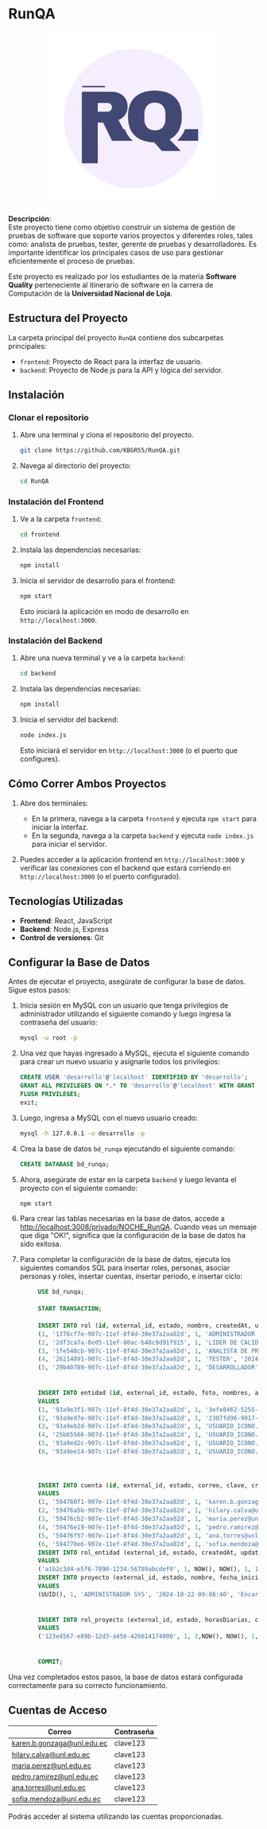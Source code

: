 
# RunQA
<div align="center">
  <img src="frontend/public/logo192.png" width="350px" alt="Logo de Quizizz" style="display: inline-block;">
</div>

**Descripción**:  
Este proyecto tiene como objetivo construir un sistema de gestión de pruebas de software que soporte varios proyectos y diferentes roles, tales como: analista de pruebas, tester, gerente de pruebas y desarrolladores. Es importante identificar los principales casos de uso para gestionar eficientemente el proceso de pruebas.

Este proyecto es realizado por los estudiantes de la materia **Software Quality** perteneciente al itinerario de software en la carrera de Computación de la **Universidad Nacional de Loja**.

## Estructura del Proyecto

La carpeta principal del proyecto `RunQA` contiene dos subcarpetas principales:

- `frontend`: Proyecto de React para la interfaz de usuario.
- `backend`: Proyecto de Node.js para la API y lógica del servidor.

## Instalación

### Clonar el repositorio

1. Abre una terminal y clona el repositorio del proyecto.

   ```bash
   git clone https://github.com/KBGR55/RunQA.git
   ```

2. Navega al directorio del proyecto:

   ```bash
   cd RunQA
   ```

### Instalación del Frontend

1. Ve a la carpeta `frontend`:

   ```bash
   cd frontend
   ```

2. Instala las dependencias necesarias:

   ```bash
   npm install
   ```

3. Inicia el servidor de desarrollo para el frontend:

   ```bash
   npm start
   ```

   Esto iniciará la aplicación en modo de desarrollo en `http://localhost:3000`.

### Instalación del Backend

1. Abre una nueva terminal y ve a la carpeta `backend`:

   ```bash
   cd backend
   ```

2. Instala las dependencias necesarias:

   ```bash
   npm install
   ```

3. Inicia el servidor del backend:

   ```bash
   node index.js
   ```

   Esto iniciará el servidor en `http://localhost:3000` (o el puerto que configures).

## Cómo Correr Ambos Proyectos

1. Abre dos terminales:

   - En la primera, navega a la carpeta `frontend` y ejecuta `npm start` para iniciar la interfaz.
   - En la segunda, navega a la carpeta `backend` y ejecuta `node index.js` para iniciar el servidor.

2. Puedes acceder a la aplicación frontend en `http://localhost:3000` y verificar las conexiones con el backend que estará corriendo en `http://localhost:3000` (o el puerto configurado).

## Tecnologías Utilizadas

- **Frontend**: React, JavaScript
- **Backend**: Node.js, Express
- **Control de versiones**: Git
## Configurar la Base de Datos

Antes de ejecutar el proyecto, asegúrate de configurar la base de datos. Sigue estos pasos:

1. Inicia sesión en MySQL con un usuario que tenga privilegios de administrador utilizando el siguiente comando y luego ingresa la contraseña del usuario:

    ```bash
    mysql -u root -p
    ```

2. Una vez que hayas ingresado a MySQL, ejecuta el siguiente comando para crear un nuevo usuario y asignarle todos los privilegios:

    ```sql
    CREATE USER 'desarrollo'@'localhost' IDENTIFIED BY 'desarrollo';
    GRANT ALL PRIVILEGES ON *.* TO 'desarrollo'@'localhost' WITH GRANT OPTION;
    FLUSH PRIVILEGES;
    exit;
    ```

3. Luego, ingresa a MySQL con el nuevo usuario creado:

    ```bash
    mysql -h 127.0.0.1 -u desarrollo -p
    ```

4. Crea la base de datos `bd_runqa` ejecutando el siguiente comando: 
    ```sql
    CREATE DATABASE bd_runqa;
    ```
5. Ahora, asegúrate de estar en la carpeta `backend` y luego levanta el proyecto con el siguiente comando:

    ```bash
    npm start
    ```

6. Para crear las tablas necesarias en la base de datos, accede a [http://localhost:3008/privado/NOCHE_RunQA](http://localhost:3008/privado/NOCHE_RunQA). Cuando veas un mensaje que diga "OK!", significa que la configuración de la base de datos ha sido exitosa.

7. Para completar la configuración de la base de datos, ejecuta los siguientes comandos SQL para insertar roles, personas, asociar personas y roles, insertar cuentas, insertar periodo, e insertar ciclo:

    ```sql
         USE bd_runqa;

         START TRANSACTION;

         INSERT INTO rol (id, external_id, estado, nombre, createdAt, updatedAt) VALUES
         (1, '1376cf7e-907c-11ef-8f4d-30e37a2aa82d', 1, 'ADMINISTRADOR SYS', '2024-10-19 05:30:36', '2024-10-19 05:30:36'),
         (2, '2df3ca7a-8e05-11ef-80ac-b48c9d91f915', 1, 'LIDER DE CALIDAD', '2024-10-19 05:30:36', '2024-10-19 05:30:36'),
         (3, '1fe548cb-907c-11ef-8f4d-30e37a2aa82d', 1, 'ANALISTA DE PRUEBAS', '2024-10-19 05:30:36', '2024-10-19 05:30:36'),
         (4, '26214891-907c-11ef-8f4d-30e37a2aa82d', 1, 'TESTER', '2024-10-19 05:30:36', '2024-10-19 05:30:36'),
         (5, '29b40789-907c-11ef-8f4d-30e37a2aa82d', 1, 'DESARROLLADOR', '2024-10-19 05:30:36', '2024-10-19 05:30:36');


         INSERT INTO entidad (id, external_id, estado, foto, nombres, apellidos, fecha_nacimiento, telefono, createdAt, updatedAt) 
         VALUES 
         (1, '93a9e3f1-907c-11ef-8f4d-30e37a2aa82d', 1, '3efe8462-5255-4839-b694-c269ca4475b3.jpeg', 'KAREN BRIGITH', 'GONZAGA RIVAS', '2003-12-05 00:00:00', '0980735353', '2024-10-22 08:50:19', '2024-10-22 08:50:19'),
         (2, '93a9e97e-907c-11ef-8f4d-30e37a2aa82d', 1, '2307fd96-9917-4da1-a666-90d0711162c3.jpeg', 'HILARY MADELEY', 'CALVA CAMACHO', '1995-08-15 00:00:00', '0987654321', '2024-10-22 08:50:19', '2024-10-22 08:50:19'),
         (3, '93a9eb2d-907c-11ef-8f4d-30e37a2aa82d', 1, 'USUARIO_ICONO.png', 'MARÍA ELENA', 'PÉREZ MARTÍNEZ', '1998-03-22 00:00:00', '0980123456', '2024-10-22 08:50:19', '2024-10-22 08:50:19'),
         (4, '25b65566-907d-11ef-8f4d-30e37a2aa82d', 1, 'USUARIO_ICONO.png', 'PEDRO ANTONIO', 'RAMÍREZ VARGAS', '1987-07-30 00:00:00', '0998765432', '2024-10-22 08:50:19', '2024-10-22 08:50:19'),
         (5, '93a9ed2c-907c-11ef-8f4d-30e37a2aa82d', 1, 'USUARIO_ICONO.png', 'ANA MARÍA', 'TORRES QUINTERO', '2000-11-10 00:00:00', '0976543210', '2024-10-22 08:50:19', '2024-10-22 08:50:19'),
         (6, '93a9ee14-907c-11ef-8f4d-30e37a2aa82d', 1, 'USUARIO_ICONO.png', 'SOFÍA ALEJANDRA', 'MENDOZA PÉREZ', '2003-12-05 00:00:00', '0980735353', '2024-10-22 08:50:19', '2024-10-22 08:50:19');



         INSERT INTO cuenta (id, external_id, estado, correo, clave, createdAt, updatedAt, id_entidad) 
         VALUES 
         (1, '594760f1-907e-11ef-8f4d-30e37a2aa82d', 1, 'karen.b.gonzaga@unl.edu.ec', '$2a$08$vcbwdzAoBjH027Yt6B9PwO3G65afLhrMfejne1EJ7uoPGuLslHLC6', '2024-10-22 09:03:00', '2024-10-22 09:03:00', 1),
         (2, '59476a5b-907e-11ef-8f4d-30e37a2aa82d', 1, 'hilary.calva@unl.edu.ec', '$2a$08$vcbwdzAoBjH027Yt6B9PwO3G65afLhrMfejne1EJ7uoPGuLslHLC6', '2024-10-22 09:03:00', '2024-10-22 09:03:00', 2),
         (3, '59476cb2-907e-11ef-8f4d-30e37a2aa82d', 1, 'maria.perez@unl.edu.ec', '$2a$08$vcbwdzAoBjH027Yt6B9PwO3G65afLhrMfejne1EJ7uoPGuLslHLC6', '2024-10-22 09:03:00', '2024-10-22 09:03:00', 3),
         (4, '59476e19-907e-11ef-8f4d-30e37a2aa82d', 1, 'pedro.ramirez@unl.edu.ec', '$2a$08$vcbwdzAoBjH027Yt6B9PwO3G65afLhrMfejne1EJ7uoPGuLslHLC6', '2024-10-22 09:03:00', '2024-10-22 09:03:00', 4),
         (5, '59476f57-907e-11ef-8f4d-30e37a2aa82d', 1, 'ana.torres@unl.edu.ec', '$2a$08$vcbwdzAoBjH027Yt6B9PwO3G65afLhrMfejne1EJ7uoPGuLslHLC6', '2024-10-22 09:03:00', '2024-10-22 09:03:00', 5),
         (6, '594770e6-907e-11ef-8f4d-30e37a2aa82d', 1, 'sofia.mendoza@unl.edu.ec', '$2a$08$vcbwdzAoBjH027Yt6B9PwO3G65afLhrMfejne1EJ7uoPGuLslHLC6', '2024-10-22 09:03:00', '2024-10-22 09:03:00', 6);
         INSERT INTO rol_entidad (external_id, estado, createdAt, updatedAt, id_entidad, id_rol)
         VALUES 
         ('a1b2c3d4-e5f6-7890-1234-56789abcdef0', 1, NOW(), NOW(), 1, 1);
         INSERT INTO proyecto (external_id, estado, nombre, fecha_inicio, descripcion, createdAt, updatedAt)
         VALUES
         (UUID(), 1, 'ADMINISTRADOR SYS', '2024-10-22 09:08:40', 'Encargado de gestionar el sistema', NOW(), NOW());


         INSERT INTO rol_proyecto (external_id, estado, horasDiarias, createdAt, updatedAt, id_proyecto, id_rol_entidad)
         VALUES 
         ('123e4567-e89b-12d3-a456-426614174000', 1, 2,NOW(), NOW(), 1, 1);
      

         COMMIT;

   ```

Una vez completados estos pasos, la base de datos estará configurada correctamente para su correcto funcionamiento.
## Cuentas de Acceso

| Correo                     | Contraseña |
|----------------------------|------------|
| karen.b.gonzaga@unl.edu.ec | clave123   |
| hilary.calva@unl.edu.ec    | clave123   |
| maria.perez@unl.edu.ec     | clave123   |
| pedro.ramirez@unl.edu.ec   | clave123   |
| ana.torres@unl.edu.ec      | clave123   |
| sofia.mendoza@unl.edu.ec   | clave123   |

Podrás acceder al sistema utilizando las cuentas proporcionadas.